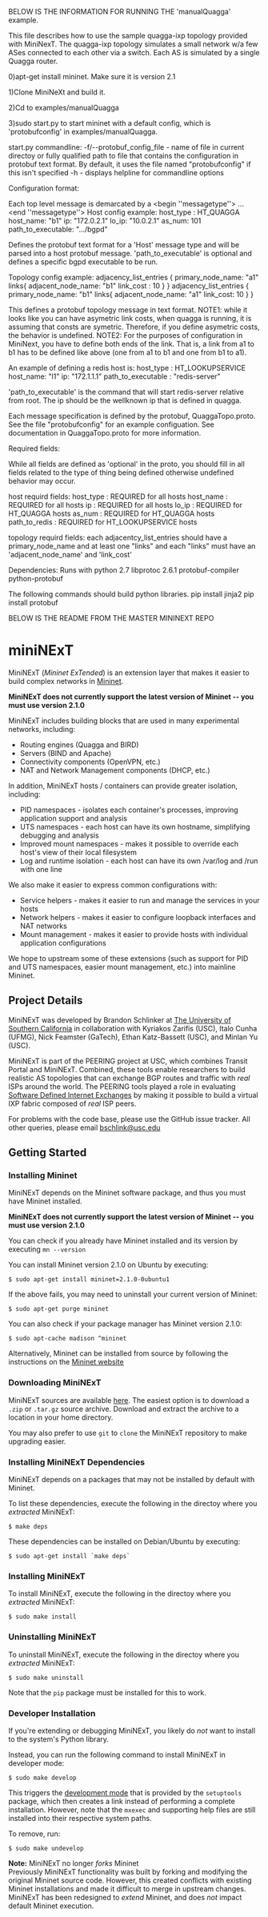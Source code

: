 
BELOW IS THE INFORMATION FOR RUNNING THE 'manualQuagga' example.

This file describes how to use the sample quagga-ixp topology
provided with MiniNexT.  The quagga-ixp topology simulates a small
network w/a few ASes connected to each other via a switch.  Each AS is
simulated by a single Quagga router.

0)apt-get install mininet.  Make sure it is version 2.1

1)Clone MiniNeXt and build it.

2)Cd to examples/manualQuagga

3)sudo start.py to start mininet with a default config, which is
'protobufconfig' in examples/manualQuagga.

start.py commandline:
         -f/--protobuf_config_file - name of file in current
         directoy or fully qualified path to file that contains the configuration in
         protobuf text format. By default, it uses the file named "protobufconfig" if
         this isn't specified
         -h - displays helpline for commandline options

Configuration format:

Each top level message is demarcated by a <begin ''messagetype''> ... <end ''messagetype''>
Host config example:
<begin Host>
host_type : HT_QUAGGA
host_name: "b1"
ip: "172.0.2.1"
lo_ip: "10.0.2.1"
as_num: 101
path_to_executable: ".../bgpd"
<end Host>

Defines the protobuf text format for a 'Host' message type and will be parsed
into a host protobuf message. 'path_to_executable' is optional and defines a
specific bgpd executable to be run.

Topology config example:
<begin Topology>
adjacency_list_entries {
    primary_node_name: "a1"
    links{
        adjacent_node_name: "b1"
        link_cost : 10
    }
}
adjacency_list_entries {
    primary_node_name: "b1"
    links{
        adjacent_node_name: "a1"
        link_cost: 10
    }
}
<end Topology>

This defines a protobuf topology message in text format.
NOTE1: while it looks
like you can have asymetric link costs, when quagga is running, it is assuming
that consts are symetric. Therefore, if you define asymetric costs, the behavior is undefined.
NOTE2: For the purposes of configuration in MiniNext, you have to define both
ends of the link. That is, a link from a1 to b1 has to be defined like above
(one from a1 to b1 and one from b1 to a1).

An example of defining a redis host is:
<begin Host>
host_type : HT_LOOKUPSERVICE
host_name: "l1"
ip: "172.1.1.1"
path_to_executable : "redis-server"
<end Host>

'path_to_executable' is the command that will start redis-server relative from root.
The ip should be the wellknown ip that is defined in quagga.

Each message specification is defined by the protobuf, QuaggaTopo.proto. See
the file "protobufconfig" for an example configuation. See documentation in
QuaggaTopo.proto for more information.

Required fields:

While all fields are defined as 'optional' in the proto, you should fill in all
fields related to the type of thing being defined otherwise undefined behavior
may occur.

host requird fields:
host_type : REQUIRED for all hosts
host_name : REQUIRED for all hosts
ip : REQUIRED for all hosts
lo_ip : REQUIRED for HT_QUAGGA hosts
as_num : REQUIRED for HT_QUAGGA hosts
path_to_redis : REQUIRED for HT_LOOKUPSERVICE hosts

topology requird fields:
each adjacentcy_list_entries should have a primary_node_name and at least one
"links" and each "links" must have an 'adjacent_node_name' and 'link_cost'

Dependencies:
Runs with python 2.7
libprotoc 2.6.1
protobuf-compiler
python-protobuf

The following commands should build python libraries.
pip install jinja2
pip install protobuf

BELOW IS THE README FROM THE MASTER MININEXT REPO

miniNExT
==============

MiniNExT (_Mininet ExTended_) is an extension layer that makes it easier to build complex networks in [Mininet](http://www.mininet.org).

**MiniNExT does not currently support the latest version of Mininet -- you must use version 2.1.0**

MiniNExT includes building blocks that are used in many experimental networks, including:

* Routing engines (Quagga and BIRD)
* Servers (BIND and Apache)
* Connectivity components (OpenVPN, etc.)
* NAT and Network Management components (DHCP, etc.)

In addition, MiniNExT hosts / containers can provide greater isolation, including:

* PID namespaces - isolates each container's processes, improving application support and analysis
* UTS namespaces - each host can have its own hostname, simplifying debugging and analysis
* Improved mount namespaces - makes it possible to override each host's view of their local filesystem 
* Log and runtime isolation - each host can have its own /var/log and /run with one line

We also make it easier to express common configurations with:

* Service helpers - makes it easier to run and manage the services in your hosts
* Network helpers - makes it easier to configure loopback interfaces and NAT networks
* Mount management - makes it easier to provide hosts with individual application configurations

We hope to upstream some of these extensions (such as support for PID and UTS namespaces, easier mount management, etc.) into mainline Mininet.

## Project Details

MiniNExT was developed by Brandon Schlinker at [The University of Southern California](http://www.usc.edu) in collaboration with Kyriakos Zarifis (USC), Italo Cunha (UFMG), Nick Feamster (GaTech), Ethan Katz-Bassett (USC), and Minlan Yu (USC).

MiniNExT is part of the PEERING project at USC, which combines Transit Portal and MiniNExT. Combined, these tools enable researchers to build realistic AS topologies that can exchange BGP routes and traffic with _real_ ISPs around the world. The PEERING tools played a role in evaluating [Software Defined Internet Exchanges](http://noise-lab.net/projects/software-defined-networking/sdx/) by making it possible to build a virtual IXP fabric composed of _real_ ISP peers.

For problems with the code base, please use the GitHub issue tracker. All other queries, please email bschlink@usc.edu

## Getting Started

### Installing Mininet

MiniNExT depends on the Mininet software package, and thus you must have Mininet installed.

**MiniNExT does not currently support the latest version of Mininet -- you must use version 2.1.0**

You can check if you already have Mininet installed and its version by executing `mn --version`

You can install Mininet version 2.1.0 on Ubuntu by executing:
```
$ sudo apt-get install mininet=2.1.0-0ubuntu1
```

If the above fails, you may need to uninstall your current version of Mininet:
```
$ sudo apt-get purge mininet
```

You can also check if your package manager has Mininet version 2.1.0:
```
$ sudo apt-cache madison ^mininet
```

Alternatively, Mininet can be installed from source by following the instructions on the [Mininet website](http://www.mininet.org)

### Downloading MiniNExT

MiniNExT sources are available [here](http://mininext.uscnsl.net). The easiest option is to download a `.zip` or `.tar.gz` source archive. Download and extract the archive to a location in your home directory.

You may also prefer to use `git` to `clone` the MiniNExT repository to make upgrading easier.

### Installing MiniNExT Dependencies

MiniNExT depends on a packages that may not be installed by default with Mininet.

To list these dependencies, execute the following in the directoy where you _extracted_ MiniNExT:
```
$ make deps
```

These dependencies can be installed on Debian/Ubuntu by executing:
```
$ sudo apt-get install `make deps`
```

### Installing MiniNExT

To install MiniNExT, execute the following in the directoy where you _extracted_ MiniNExT:
```
$ sudo make install
```

### Uninstalling MiniNExT

To uninstall MiniNExT, execute the following in the directoy where you _extracted_ MiniNExT:
```
$ sudo make uninstall
```

Note that the `pip` package must be installed for this to work.

### Developer Installation

If you're extending or debugging MiniNExT, you likely do _not_ want to install to the system's Python library. 

Instead, you can run the following command to install MiniNExT in developer mode:
```
$ sudo make develop
```

This triggers the [development mode](https://pythonhosted.org/setuptools/setuptools.html#development-mode) that is provided by the `setuptools` package, which then creates a link instead of performing a complete installation. However, note that the `mxexec` and supporting help files are still installed into their respective system paths.

To remove, run:
```
$ sudo make undevelop
```


**Note:** MiniNExT no longer _forks_ Mininet<br>
Previously MiniNExT functionality was built by forking and modifying the original Mininet source code. However, this created conflicts with existing Mininet installations and made it difficult to merge in upstream changes. MiniNExT has been redesigned to _extend_ Mininet, and does _not_ impact default Mininet execution.
